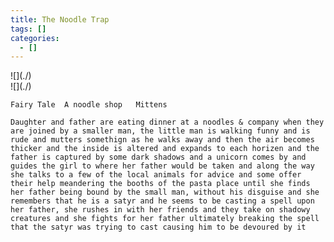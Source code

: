 ```yaml
---
title: The Noodle Trap
tags: []
categories:
  - []
---
```

<!-- more --><div class="embedded-image-left">![](./)</div><div class="embedded-image-right">![](./)</div>


	Fairy Tale	A noodle shop	Mittens

    Daughter and father are eating dinner at a noodles & company when they are joined by a smaller man, the little man is walking funny and is rude and mutters somethign as he walks away and then the air becomes thicker and the inside is altered and expands to each horizen and the father is captured by some dark shadows and a unicorn comes by and guides the girl to where her father would be taken and along the way she talks to a few of the local animals for advice and some offer their help meandering the booths of the pasta place until she finds her father being bound by the small man, without his disguise and she remembers that he is a satyr and he seems to be casting a spell upon her father, she rushes in with her friends and they take on shadowy creatures and she fights for her father ultimately breaking the spell that the satyr was trying to cast causing him to be devoured by it